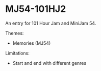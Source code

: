 # MJ54-101HJ2
An entry for 101 Hour Jam and MiniJam 54.

Themes:
  * Memories (MJ54)
  
Limitations:
  * Start and end with different genres

